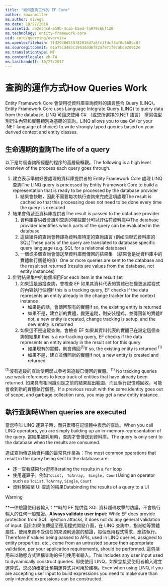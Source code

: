 ```yaml
---
title: "如何查詢工作的 EF Core"
author: rowanmiller
ms.author: divega
ms.date: 10/27/2016
ms.assetid: de2e34cd-659b-4cab-b5ed-7a979c6bf120
ms.technology: entity-framework-core
uid: core/querying/overview
ms.openlocfilehash: 7fd2940d559f82016d7a8fc3fdcf3af0d5b8bc8f
ms.sourcegitcommit: 01a75cd483c1943ddd6f82af971f07abde20912e
ms.translationtype: MT
ms.contentlocale: zh-TW
ms.lasthandoff: 10/27/2017
---
```

# <a name="how-queries-work"></a><span data-ttu-id="9fe3d-102">查詢的運作方式</span><span class="sxs-lookup"><span data-stu-id="9fe3d-102">How Queries Work</span></span>

<span data-ttu-id="9fe3d-103">Entity Framework Core 會使用從資料庫查詢資料的語言整合 Query (LINQ)。</span><span class="sxs-lookup"><span data-stu-id="9fe3d-103">Entity Framework Core uses Language Integrate Query (LINQ) to query data from the database.</span></span> <span data-ttu-id="9fe3d-104">LINQ 可讓您使用 C# （或您所選擇的.NET 語言） 撰寫強型別衍生內容和實體類別為基礎的查詢。</span><span class="sxs-lookup"><span data-stu-id="9fe3d-104">LINQ allows you to use C# (or your .NET language of choice) to write strongly typed queries based on your derived context and entity classes.</span></span>

## <a name="the-life-of-a-query"></a><span data-ttu-id="9fe3d-105">生命週期的查詢</span><span class="sxs-lookup"><span data-stu-id="9fe3d-105">The life of a query</span></span>

<span data-ttu-id="9fe3d-106">以下是每個查詢所經歷的程序的高層級概觀。</span><span class="sxs-lookup"><span data-stu-id="9fe3d-106">The following is a high level overview of the process each query goes through.</span></span>

1. <span data-ttu-id="9fe3d-107">建立表示準備好要處理的資料庫提供者的 Entity Framework Core 處理 LINQ 查詢</span><span class="sxs-lookup"><span data-stu-id="9fe3d-107">The LINQ query is processed by Entity Framework Core to build a representation that is ready to be processed by the database provider</span></span>
   1. <span data-ttu-id="9fe3d-108">結果會快取，因此不需要每次執行查詢來完成這項處理</span><span class="sxs-lookup"><span data-stu-id="9fe3d-108">The result is cached so that this processing does not need to be done every time the query is executed</span></span>
2. <span data-ttu-id="9fe3d-109">結果會傳遞至資料庫提供者</span><span class="sxs-lookup"><span data-stu-id="9fe3d-109">The result is passed to the database provider</span></span>
   1. <span data-ttu-id="9fe3d-110">資料庫提供者會識別查詢的哪些部分可以評估在資料庫中</span><span class="sxs-lookup"><span data-stu-id="9fe3d-110">The database provider identifies which parts of the query can be evaluated in the database</span></span>
   2. <span data-ttu-id="9fe3d-111">這些組件的查詢會轉譯為資料庫特定的查詢語言 (例如關聯式資料庫的 SQL)</span><span class="sxs-lookup"><span data-stu-id="9fe3d-111">These parts of the query are translated to database specific query language (e.g. SQL for a relational database)</span></span>
   3. <span data-ttu-id="9fe3d-112">一個或多個查詢會傳送至資料庫而傳回的結果集 （結果會是從資料庫中的實體執行個體的值）</span><span class="sxs-lookup"><span data-stu-id="9fe3d-112">One or more queries are sent to the database and the result set returned (results are values from the database, not entity instances)</span></span>
3. <span data-ttu-id="9fe3d-113">針對結果集中的每個項目</span><span class="sxs-lookup"><span data-stu-id="9fe3d-113">For each item in the result set</span></span>
   1. <span data-ttu-id="9fe3d-114">如果這是追蹤查詢，會檢查 EF 如果其資料代表的實體已在變更追蹤程式的內容執行個體</span><span class="sxs-lookup"><span data-stu-id="9fe3d-114">If this is a tracking query, EF checks if the data represents an entity already in the change tracker for the context instance</span></span>
      * <span data-ttu-id="9fe3d-115">如果是的話，會傳回現有的實體</span><span class="sxs-lookup"><span data-stu-id="9fe3d-115">If so, the existing entity is returned</span></span>
      * <span data-ttu-id="9fe3d-116">如果不是，建立新的實體，變更追蹤，則安裝程式，並傳回新的實體</span><span class="sxs-lookup"><span data-stu-id="9fe3d-116">If not, a new entity is created, change tracking is setup, and the new entity is returned</span></span>
   2. <span data-ttu-id="9fe3d-117">如果這不是追蹤查詢，會檢查 EF 如果其資料代表的實體已在設定這個查詢的結果</span><span class="sxs-lookup"><span data-stu-id="9fe3d-117">If this is a no-tracking query, EF checks if the data represents an entity already in the result set for this query</span></span>
      * <span data-ttu-id="9fe3d-118">如果現有的實體，則會傳回<sup>(1)</sup></span><span class="sxs-lookup"><span data-stu-id="9fe3d-118">If so, the existing entity is returned <sup>(1)</sup></span></span>
      * <span data-ttu-id="9fe3d-119">如果不是，建立並傳回新的實體</span><span class="sxs-lookup"><span data-stu-id="9fe3d-119">If not, a new entity is created and returned</span></span>

<span data-ttu-id="9fe3d-120"><sup>(1)</sup>沒有追蹤的查詢使用弱式參考來追蹤已傳回的實體。</span><span class="sxs-lookup"><span data-stu-id="9fe3d-120"><sup>(1)</sup> No tracking queries use weak references to keep track of entities that have already been returned.</span></span> <span data-ttu-id="9fe3d-121">如果具有相同識別是之前的結果超出範圍，而且執行記憶體回收，可能會收到新的實體執行個體。</span><span class="sxs-lookup"><span data-stu-id="9fe3d-121">If a previous result with the same identity goes out of scope, and garbage collection runs, you may get a new entity instance.</span></span>

## <a name="when-queries-are-executed"></a><span data-ttu-id="9fe3d-122">執行查詢時</span><span class="sxs-lookup"><span data-stu-id="9fe3d-122">When queries are executed</span></span>

<span data-ttu-id="9fe3d-123">當您呼叫 LINQ 運算子時，而只累積在記憶體中表示的查詢。</span><span class="sxs-lookup"><span data-stu-id="9fe3d-123">When you call LINQ operators, you are simply building up an in-memory representation of the query.</span></span> <span data-ttu-id="9fe3d-124">當結果被耗用時，查詢才會傳送到資料庫。</span><span class="sxs-lookup"><span data-stu-id="9fe3d-124">The query is only sent to the database when the results are consumed.</span></span>

<span data-ttu-id="9fe3d-125">造成查詢傳送給資料庫的最常見作業為：</span><span class="sxs-lookup"><span data-stu-id="9fe3d-125">The most common operations that result in the query being sent to the database are:</span></span>
* <span data-ttu-id="9fe3d-126">逐一查看結果`for`迴圈</span><span class="sxs-lookup"><span data-stu-id="9fe3d-126">Iterating the results in a `for` loop</span></span>
* <span data-ttu-id="9fe3d-127">使用運算子，例如`ToList`， `ToArray`， `Single`，`Count`</span><span class="sxs-lookup"><span data-stu-id="9fe3d-127">Using an operator such as `ToList`, `ToArray`, `Single`, `Count`</span></span>
* <span data-ttu-id="9fe3d-128">資料繫結至 UI 查詢的結果</span><span class="sxs-lookup"><span data-stu-id="9fe3d-128">Databinding the results of a query to a UI</span></span>

> [!WARNING]  
> <span data-ttu-id="9fe3d-129">**一律驗證使用者輸入：**時的 EF 提供從 SQL 資料隱碼攻擊的防護，不會執行輸入的任何一般驗證。</span><span class="sxs-lookup"><span data-stu-id="9fe3d-129">**Always validate user input:** While EF does provide protection from SQL injection attacks, it does not do any general validation of input.</span></span> <span data-ttu-id="9fe3d-130">因此如果值傳遞至應用程式開發介面，在 LINQ 查詢中，指派給等實體屬性，使用來自不受信任的來源則適當的驗證，每個應用程式需求，應該執行。</span><span class="sxs-lookup"><span data-stu-id="9fe3d-130">Therefore if values being passed to APIs, used in LINQ queries, assigned to entity properties, etc., come from an untrusted source then appropriate validation, per your application requirements, should be performed.</span></span> <span data-ttu-id="9fe3d-131">這包括用來以動態方式建構查詢的任何使用者輸入。</span><span class="sxs-lookup"><span data-stu-id="9fe3d-131">This includes any user input used to dynamically construct queries.</span></span> <span data-ttu-id="9fe3d-132">即使使用 LINQ，如果您接受使用者輸入建立運算式，您必須確定比預期運算式只可用於建構。</span><span class="sxs-lookup"><span data-stu-id="9fe3d-132">Even when using LINQ, if you are accepting user input to build expressions you need to make sure than only intended expressions can be constructed.</span></span>
